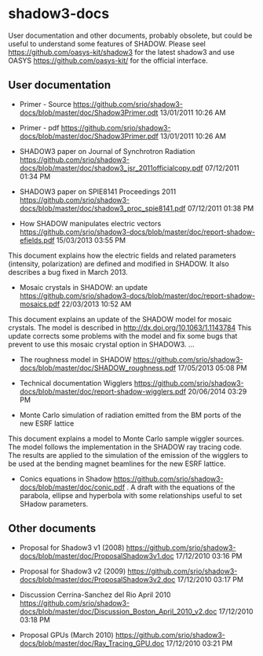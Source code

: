 # shadow3-docs

User documentation and other documents, probably obsolete, but could be useful to understand some features of SHADOW. Please seel https://github.com/oasys-kit/shadow3 for the latest shadow3 and use OASYS https://github.com/oasys-kit/ for the official interface. 

User documentation
------------------
- Primer - Source https://github.com/srio/shadow3-docs/blob/master/doc/Shadow3Primer.odt
13/01/2011 10:26 AM

- Primer - pdf https://github.com/srio/shadow3-docs/blob/master/doc/Shadow3Primer.pdf
13/01/2011 10:26 AM

- SHADOW3 paper on Journal of Synchrotron Radiation https://github.com/srio/shadow3-docs/blob/master/doc/shadow3_jsr_2011officialcopy.pdf
07/12/2011 01:34 PM

- SHADOW3 paper on SPIE8141 Proceedings 2011 https://github.com/srio/shadow3-docs/blob/master/doc/shadow3_proc_spie8141.pdf
07/12/2011 01:38 PM

- How SHADOW manipulates electric vectors https://github.com/srio/shadow3-docs/blob/master/doc/report-shadow-efields.pdf
15/03/2013 03:55 PM

This document explains how the electric fields and related parameters
(intensity, polarization) are defined and modified in SHADOW. It also
describes a bug fixed in March 2013.

- Mosaic crystals in SHADOW: an update https://github.com/srio/shadow3-docs/blob/master/doc/report-shadow-mosaics.pdf
22/03/2013 10:52 AM

This document explains an update of the SHADOW model for mosaic
crystals. The model is described in http://dx.doi.org/10.1063/1.1143784
 This update corrects some problems with the model and fix some bugs
that prevent to use this mosaic crystal option in SHADOW3. ...

- The roughness model in SHADOW https://github.com/srio/shadow3-docs/blob/master/doc/SHADOW_roughness.pdf
17/05/2013 05:08 PM

- Technical documentation Wigglers https://github.com/srio/shadow3-docs/blob/master/doc/report-shadow-wigglers.pdf
20/06/2014 03:29 PM

- Monte Carlo simulation of radiation emitted from the BM ports of the new ESRF lattice

This document explains a model to Monte Carlo sample wiggler sources. The model follows the implementation
in the SHADOW ray tracing code. The results are applied to the simulation of the emission of the wigglers to be used at the bending magnet beamlines for the new ESRF lattice.

- Conics equations in Shadow https://github.com/srio/shadow3-docs/blob/master/doc/conic.pdf . A draft with the equations of the parabola, ellipse and hyperbola with some relationships useful to set SHadow parameters.  


Other documents 
---------------
- Proposal for Shadow3 v1 (2008) https://github.com/srio/shadow3-docs/blob/master/doc/ProposalShadow3v1.doc
17/12/2010 03:16 PM

- Proposal for Shadow3 v2 (2009) https://github.com/srio/shadow3-docs/blob/master/doc/ProposalShadow3v2.doc
17/12/2010 03:17 PM

- Discussion Cerrina-Sanchez del Rio April 2010 https://github.com/srio/shadow3-docs/blob/master/doc/Discussion_Boston_April_2010_v2.doc
17/12/2010 03:18 PM

- Proposal GPUs (March 2010) https://github.com/srio/shadow3-docs/blob/master/doc/Ray_Tracing_GPU.doc
17/12/2010 03:21 PM

